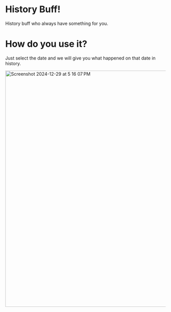 # History Buff!
History buff who always have something for you.

# How do you use it?
Just select the date and we will give you what happened on that date in history.

<img width="744" alt="Screenshot 2024-12-29 at 5 16 07 PM" src="https://github.com/user-attachments/assets/26c33bc4-4c91-4206-bdeb-0c104d8ebc78" />
